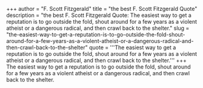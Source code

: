 +++
author = "F. Scott Fitzgerald"
title = "the best F. Scott Fitzgerald Quote"
description = "the best F. Scott Fitzgerald Quote: The easiest way to get a reputation is to go outside the fold, shout around for a few years as a violent atheist or a dangerous radical, and then crawl back to the shelter."
slug = "the-easiest-way-to-get-a-reputation-is-to-go-outside-the-fold-shout-around-for-a-few-years-as-a-violent-atheist-or-a-dangerous-radical-and-then-crawl-back-to-the-shelter"
quote = '''The easiest way to get a reputation is to go outside the fold, shout around for a few years as a violent atheist or a dangerous radical, and then crawl back to the shelter.'''
+++
The easiest way to get a reputation is to go outside the fold, shout around for a few years as a violent atheist or a dangerous radical, and then crawl back to the shelter.
